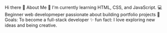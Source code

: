 Hi there 👋 
About Me 
🌱 I'm currently learning HTML, CSS, and JavaScript.
💻 Beginner web developmeper passionate about building portfolio projects
🎯 Goals: To become a full-stack developer 
✨ fun fact: I love exploring new ideas and being creative.
